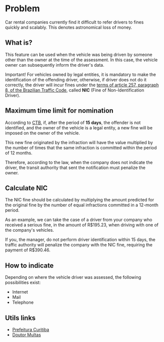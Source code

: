 # Problem

Car rental companies currently find it difficult to refer drivers to fines
quickly and scalably. This denotes astronomical loss of money.

## What is?

This feature can be used when the vehicle was being driven by someone other
than the owner at the time of the assessment. In this case, the vehicle
owner can subsequently inform the driver's data.

Important! For vehicles owned by legal entities, it is mandatory to make
the identification of the offending driver, otherwise, if driver does not do it
correctly, the driver will incur fines under the
[terms of article 257, paragraph 8, of the Brazilian Traffic Code][1], called
**NIC** (Fine of Non-Identification Driver).

## Maximum time limit for nomination

According to [CTB][2], if, after the period of **15 days**, the offender is not
identified, and the owner of the vehicle is a legal entity, a new fine will
be imposed on the owner of the vehicle.

This new fine originated by the infraction will have the value multiplied
by the number of times that the same infraction is committed within the
period of 12 months.

Therefore, according to the law, when the company does not indicate the
driver, the transit authority that sent the notification must penalize
the owner.

## Calculate NIC

The NIC fine should be calculated by multiplying the amount predicted
for the original fine by the number of equal infractions committed in a
12-month period.

As an example, we can take the case of a driver from your company who
received a serious fine, in the amount of R$195.23, when driving with one
of the company's vehicles.

If you, the manager, do not perform driver identification within 15 days,
the traffic authority will penalize the company with the NIC fine, requiring
the payment of R$390.46.

## How to indicate

Depending on where the vehicle driver was assessed, the following
possibilities exist:

- Internet
- Mail
- Telephone

## Utils links

- [Prefeitura Curitiba][3]
- [Doutor Multas][4]

[1]: <http://www.planalto.gov.br/ccivil_03/leis/l9503.htm#art257> "Brazilian
Traffica Code"
[2]:
<https://detran.to.gov.br/legislacao/outros/codigo-de-transito-brasileiro-ctb/> "CTB"
[3]: <https://transito.curitiba.pr.gov.br/multas/indicacao-do-condutor-para-multas/20> "Prefeitura Curitiba"
[4]: <https://doutormultas.com.br/multas-nic/> "Doutor Multas"
